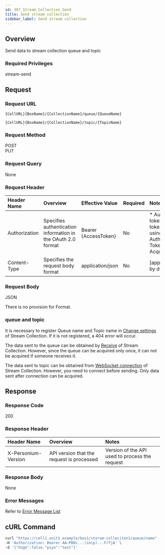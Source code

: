 ```yaml
---
id: 387_Stream_Collection_Send
title: Send stream collection
sidebar_label: Send stream collection
---
```


## Overview
Send data to stream collection queue and topic

### Required Privileges
stream-send

## Request
### Request URL
```
{CellURL}{BoxName}/{CollectionName}/queue/{QueueName}
```
```
{CellURL}{BoxName}/{CollectionName}/topic/{TopicName}
```

### Request Method
POST<br>
PUT

### Request Query
None

### Request Header
|Header Name|Overview|Effective Value|Required|Notes|
|:--|:--|:--|:--|:--|
|Authorization|Specifies authentication information in the OAuth 2.0 format|Bearer {AccessToken}|No|* Authentication tokens are the tokens acquired using the Authentication Token Acquisition API|
|Content-Type|Specifies the request body format|application/json|No|[application/json] by default|

### Request Body
JSON

There is no provision for Format.

### queue and topic
It is necessary to register Queue name and Topic name in [Change settings](386_Configure_Stream_Collection.md) of Stream Collection.
If it is not registered, a 404 error will occur.

The data sent to the queue can be obtained by [Receive](388_Stream_Collection_Receive.md) of Stream Collection.
However, since the queue can be acquired only once, it can not be acquired if someone receives it.

The data sent to topic can be obtained from [WebSocket connection](389_Stream_Collection_Connect.md) of Stream Collection.
However, you need to connect before sending. Only data sent after connection can be acquired.

## Response
### Response Code
200

### Response Header
|Header Name|Overview|Notes|
|:--|:--|:--|
|X-Personium-Version|API version that the request is processed|Version of the API used to process the request|

### Response Body
None

### Error Messages
Refer to [Error Message List](004_Error_Messages.md)

## cURL Command
```sh
curl "https://cell1.unit1.example/box1/steram-colleciton1/queue/name" -X POST -i \
-H 'Authorization: Bearer AA~PBDc...(snip)...FrTjA' \
-d '{"hoge":false,"piyo":"test"}'
```
